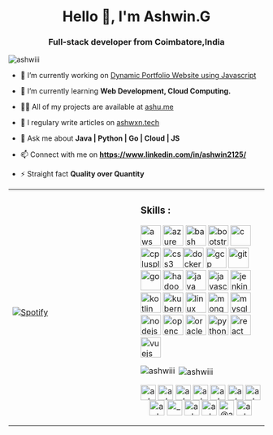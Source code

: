 <h1 align="center">Hello 👋, I'm Ashwin.G</h1>
<h3 align="center">Full-stack developer from Coimbatore,India</h3>

<p align="left"> <img src="https://komarev.com/ghpvc/?username=ashwiii" alt="ashwiii" /> </p>

- 🔭 I’m currently working on [Dynamic Portfolio Website using Javascript](https://www.ashwxn.tech)

- 🌱 I’m currently learning **Web Development, Cloud Computing.**

- 👨‍💻 All of my projects are available at [ashu.me](https://www.ashu.me)

- 📝 I regulary write articles on [ashwxn.tech](https://www.ashwxn.tech)

- 💬 Ask me about **Java | Python | Go | Cloud | JS**

- 📫 Connect with me on **https://www.linkedin.com/in/ashwin2125/**

- ⚡ Straight fact **Quality over Quantity**
<table width="100%"> 
  <tr>
  <td width="50%">
      
&nbsp; <br> [![Spotify](https://ashwiii.vercel.app/api/spotify)](https://open.spotify.com/user/o1btbyhr9x88md7vhaottrpnx)

  </td>
  <td width="50%">

### Skills :
<!-- BLOG-POST-LIST:START -->
<!-- BLOG-POST-LIST:END -->

<p align="left"><img src="https://devicons.github.io/devicon/devicon.git/icons/amazonwebservices/amazonwebservices-original-wordmark.svg" alt="aws" width="40" height="40"/> <img src="https://www.vectorlogo.zone/logos/microsoft_azure/microsoft_azure-icon.svg" alt="azure" width="40" height="40"/> <img src="https://www.vectorlogo.zone/logos/gnu_bash/gnu_bash-icon.svg" alt="bash" width="40" height="40"/> <img src="https://devicons.github.io/devicon/devicon.git/icons/bootstrap/bootstrap-plain.svg" alt="bootstrap" width="40" height="40"/> <img src="https://devicons.github.io/devicon/devicon.git/icons/c/c-original.svg" alt="c" width="40" height="40"/> <img src="https://devicons.github.io/devicon/devicon.git/icons/cplusplus/cplusplus-original.svg" alt="cplusplus" width="40" height="40"/> <img src="https://devicons.github.io/devicon/devicon.git/icons/css3/css3-original-wordmark.svg" alt="css3" width="40" height="40"/><img src="https://devicons.github.io/devicon/devicon.git/icons/docker/docker-original-wordmark.svg" alt="docker" width="40" height="40"/> <img  <img src="https://www.vectorlogo.zone/logos/google_cloud/google_cloud-icon.svg" alt="gcp" width="40" height="40"/> <img src="https://www.vectorlogo.zone/logos/git-scm/git-scm-icon.svg" alt="git" width="40" height="40"/> <img src="https://devicons.github.io/devicon/devicon.git/icons/go/go-original.svg" alt="go" width="40" height="40"/> <img src="https://www.vectorlogo.zone/logos/apache_hadoop/apache_hadoop-icon.svg" alt="hadoop" width="40" height="40"/> <img src="https://devicons.github.io/devicon/devicon.git/icons/java/java-original-wordmark.svg" alt="java" width="40" height="40"/> <img src="https://devicons.github.io/devicon/devicon.git/icons/javascript/javascript-original.svg" alt="javascript" width="40" height="40"/> <img src="https://www.vectorlogo.zone/logos/jenkins/jenkins-icon.svg" alt="jenkins" width="40" height="40"/> <img src="https://www.vectorlogo.zone/logos/kotlinlang/kotlinlang-icon.svg" alt="kotlin" width="40" height="40"/> <img src="https://www.vectorlogo.zone/logos/kubernetes/kubernetes-icon.svg" alt="kubernetes" width="40" height="40"/> <img src="https://devicons.github.io/devicon/devicon.git/icons/linux/linux-original.svg" alt="linux" width="40" height="40"/> <img src="https://devicons.github.io/devicon/devicon.git/icons/mongodb/mongodb-original-wordmark.svg" alt="mongodb" width="40" height="40"/> <img src="https://devicons.github.io/devicon/devicon.git/icons/mysql/mysql-original-wordmark.svg" alt="mysql" width="40" height="40"/> <img src="https://devicons.github.io/devicon/devicon.git/icons/nodejs/nodejs-original-wordmark.svg" alt="nodejs" width="40" height="40"/> <img src="https://www.vectorlogo.zone/logos/opencv/opencv-icon.svg" alt="opencv" width="40" height="40"/> <img src="https://devicons.github.io/devicon/devicon.git/icons/oracle/oracle-original.svg" alt="oracle" width="40" height="40"/> <img src="https://devicons.github.io/devicon/devicon.git/icons/python/python-original.svg" alt="python" width="40" height="40"/> <img src="https://devicons.github.io/devicon/devicon.git/icons/react/react-original-wordmark.svg" alt="react" width="40" height="40"/>   <img src="https://devicons.github.io/devicon/devicon.git/icons/vuejs/vuejs-original-wordmark.svg" alt="vuejs" width="40" height="40"/></p><p><img align="left" src="https://github-readme-stats.vercel.app/api/top-langs/?username=ashwiii&layout=compact&hide=html" alt="ashwiii" /></p>

<p>&nbsp;<img align="center" src="https://github-readme-stats.vercel.app/api?username=ashwiii&show_icons=true" alt="ashwiii" /></p>

<p align="center">
<a href="https://codepen.io/ashwxn" target="blank"><img align="center" src="https://cdn.jsdelivr.net/npm/simple-icons@3.0.1/icons/codepen.svg" alt="ashwxn" height="30" width="30" /></a>
<a href="https://dev.to/ashwxn" target="blank"><img align="center" src="https://cdn.jsdelivr.net/npm/simple-icons@3.0.1/icons/dev-dot-to.svg" alt="ashwxn" height="30" width="30" /></a>
<a href="https://twitter.com/ashwin_gounder" target="blank"><img align="center" src="https://cdn.jsdelivr.net/npm/simple-icons@3.0.1/icons/twitter.svg" alt="ashwin_gounder" height="30" width="30" /></a>
<a href="https://linkedin.com/in/ashwin2125" target="blank"><img align="center" src="https://cdn.jsdelivr.net/npm/simple-icons@3.0.1/icons/linkedin.svg" alt="ashwin2125" height="30" width="30" /></a>
<a href="https://stackoverflow.com/users/ashwin-gounder" target="blank"><img align="center" src="https://cdn.jsdelivr.net/npm/simple-icons@3.0.1/icons/stackoverflow.svg" alt="ashwin-gounder" height="30" width="30" /></a> 
<a href="https://codesandbox.com/ashwxn" target="blank"><img align="center" src="https://cdn.jsdelivr.net/npm/simple-icons@3.0.1/icons/codesandbox.svg" alt="ashwxn" height="30" width="30" /></a>
<a href="https://kaggle.com/ashwxn" target="blank"><img align="center" src="https://cdn.jsdelivr.net/npm/simple-icons@3.0.1/icons/kaggle.svg" alt="ashwxn" height="30" width="30" /></a>
<a href="https://fb.com/ashwinyaal" target="blank"><img align="center" src="https://cdn.jsdelivr.net/npm/simple-icons@3.0.1/icons/facebook.svg" alt="ashwinyaal" height="30" width="30" /></a>
<a href="https://instagram.com/_a.s_h.w_i.n_" target="blank"><img align="center" src="https://cdn.jsdelivr.net/npm/simple-icons@3.0.1/icons/instagram.svg" alt="_a.s_h.w_i.n_" height="30" width="30" /></a>
<a href="https://dribbble.com/ashwxn" target="blank"><img align="center" src="https://cdn.jsdelivr.net/npm/simple-icons@3.0.1/icons/dribbble.svg" alt="ashwxn" height="30" width="30" /></a>
<a href="https://www.behance.net/ashwing3" target="blank"><img align="center" src="https://cdn.jsdelivr.net/npm/simple-icons@3.0.1/icons/behance.svg" alt="ashwing3" height="30" width="30" /></a>
<a href="https://medium.com/@ashwxn" target="blank"><img align="center" src="https://cdn.jsdelivr.net/npm/simple-icons@3.0.1/icons/medium.svg" alt="@ashwxn" height="30" width="30" /></a>
<a href="https://www.youtube.com/c/ashwing" target="blank"><img align="center" src="https://cdn.jsdelivr.net/npm/simple-icons@3.0.1/icons/youtube.svg" alt="ashwing" height="30" width="30" /></a>
</p>
